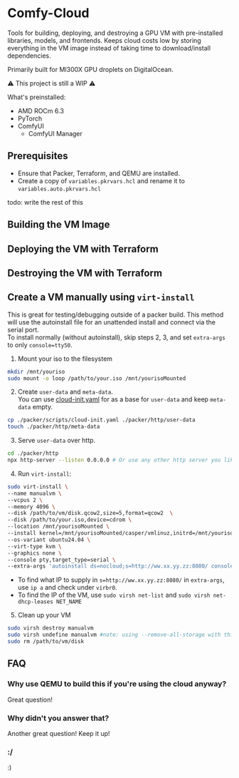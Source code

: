 # Comfy-Cloud
Tools for building, deploying, and destroying a GPU VM with pre-installed libraries, models, and frontends. Keeps cloud costs low by storing everything in the VM image instead of taking time to download/install dependencies.

Primarily built for MI300X GPU droplets on DigitalOcean.

⚠️ This project is still a WIP ⚠️

What's preinstalled:
- AMD ROCm 6.3
- PyTorch
- ComfyUI
    - ComfyUI Manager


## Prerequisites
- Ensure that Packer, Terraform, and QEMU are installed.
- Create a copy of `variables.pkrvars.hcl` and rename it to `variables.auto.pkrvars.hcl`

todo: write the rest of this

## Building the VM Image

## Deploying the VM with Terraform

## Destroying the VM with Terraform


## Create a VM manually using `virt-install`
This is great for testing/debugging outside of a packer build. This method will use the autoinstall file for an unattended install and connect via the serial port.\
To install normally (without autoinstall), skip steps 2, 3, and set `extra-args` to only `console=tty50`.

1. Mount your iso to the filesystem
```sh
mkdir /mnt/youriso
sudo mount -o loop /path/to/your.iso /mnt/yourisoMounted
```
2. Create `user-data` and `meta-data`.\
You can use [cloud-init.yaml](packer/scripts/cloud-init.yaml) for as a base for `user-data` and keep `meta-data` empty.
```sh
cp ./packer/scripts/cloud-init.yaml ./packer/http/user-data
touch ./packer/http/meta-data
```

3. Serve `user-data` over http.
```sh
cd ./packer/http
npx http-server --listen 0.0.0.0 # Or use any other http server you like
```
4. Run `virt-install`:
```sh
sudo virt-install \
--name manualvm \
--vcpus 2 \
--memory 4096 \
--disk /path/to/vm/disk.qcow2,size=5,format=qcow2  \
--disk /path/to/your.iso,device=cdrom \
--location /mnt/yourisoMounted \
--install kernel=/mnt/yourisoMounted/casper/vmlinuz,initrd=/mnt/yourisoMounted/casper/initrd \
--os-variant ubuntu24.04 \
--virt-type kvm \
--graphics none \
--console pty,target_type=serial \
--extra-args 'autoinstall ds=nocloud;s=http://ww.xx.yy.zz:8080/ console=ttyS0'
```

- To find what IP to supply in `s=http://ww.xx.yy.zz:8080/` in `extra-args`, use `ip a` and check under `virbr0`.
- To find the IP of the VM, use `sudo virsh net-list` and `sudo virsh net-dhcp-leases NET_NAME`

5. Clean up your VM
```sh
sudo virsh destroy manualvm
sudo virsh undefine manualvm #note: using --remove-all-storage with this will delete your iso here!
sudo rm /path/to/vm/disk
```

## FAQ
### Why use QEMU to build this if you're using the cloud anyway?
Great question!

### Why didn't you answer that?
Another great question! Keep it up!

### :/
:)